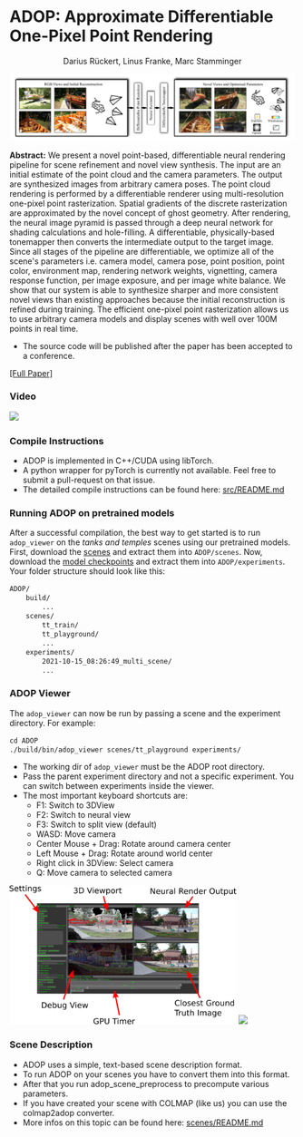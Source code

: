 # ADOP: Approximate Differentiable One-Pixel Point Rendering

<div style="text-align: center;">Darius Rückert, Linus Franke, Marc Stamminger</div>

![](images/adop_overview.png)


**Abstract:** We present a novel point-based, differentiable neural rendering pipeline for
scene refinement and novel view synthesis. The input are an initial estimate of
the point cloud and the camera parameters. The output are synthesized images
from arbitrary camera poses. The point cloud rendering is performed by a
differentiable renderer using multi-resolution one-pixel point rasterization.
Spatial gradients of the discrete rasterization are approximated by the novel
concept of ghost geometry. After rendering, the neural image pyramid is passed
through a deep neural network for shading calculations and hole-filling. A
differentiable, physically-based tonemapper then converts the intermediate
output to the target image. Since all stages of the pipeline are
differentiable, we optimize all of the scene's parameters i.e. camera model,
camera pose, point position, point color, environment map, rendering network
weights, vignetting, camera response function, per image exposure, and per
image white balance. We show that our system is able to synthesize sharper and
more consistent novel views than existing approaches because the initial
reconstruction is refined during training. The efficient one-pixel point
rasterization allows us to use arbitrary camera models and display scenes with
well over 100M points in real time.

* The source code will be published after the paper has been accepted to a conference.

[[Full Paper]](https://arxiv.org/abs/2110.06635)

### Video

  <a href="https://www.youtube.com/watch?v=WJRyu1JUtVw"><img  width="300" src="https://img.youtube.com/vi/WJRyu1JUtVw/hqdefault.jpg"> </a>


### Compile Instructions

 * ADOP is implemented in C++/CUDA using libTorch.
 * A python wrapper for pyTorch is currently not available. Feel free to submit a pull-request on that issue.
 * The detailed compile instructions can be found here: [src/README.md](src/README.md)

### Running ADOP on pretrained models

After a successful compilation, the best way to get started is to run `adop_viewer` on the *tanks and temples* scenes using our pretrained models.
First, download the [scenes](todo) and extract them into `ADOP/scenes`. 
Now, download the [model checkpoints](todo) and extract them into `ADOP/experiments`.
Your folder structure should look like this:
```shell
ADOP/
    build/
        ...
    scenes/
        tt_train/
        tt_playground/
        ...
    experiments/
        2021-10-15_08:26:49_multi_scene/
        ...
```


### ADOP Viewer

The `adop_viewer` can now be run by passing a scene and the experiment directory. 
For example:
```shell
cd ADOP
./build/bin/adop_viewer scenes/tt_playground experiments/
```

 * The working dir of `adop_viewer` must be the ADOP root directory.
 * Pass the parent experiment directory and not a specific experiment. You can switch between experiments inside the viewer.
 * The most important keyboard shortcuts are:
    * F1: Switch to 3DView
    * F2: Switch to neural view
    * F3: Switch to split view (default)
    * WASD: Move camera
    * Center Mouse + Drag: Rotate around camera center
    * Left Mouse + Drag: Rotate around world center
    * Right click in 3DView: Select camera
    * Q: Move camera to selected camera

<img  width="400"  src="images/adop_viewer.png"> <img width="400"  src="images/adop_viewer_demo.gif">


### Scene Description
 * ADOP uses a simple, text-based scene description format.
 * To run ADOP on your scenes you have to convert them into this format.
 * After that you run adop_scene_preprocess to precompute various parameters.
 * If you have created your scene with COLMAP (like us) you can use the colmap2adop converter.
 * More infos on this topic can be found here: [scenes/README.md](scenes/README.md)

